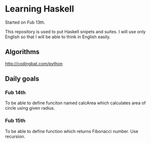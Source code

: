 # Learning Haskell
Started on Fub 13th.

This repository is used to put Haskell snipets and suites.
I will use only English so that I will be able to think in English easily.

## Algorithms
http://codingbat.com/python

## Daily goals
### Fub 14th
To be able to define funciton named calcArea which calculates area of circle using given radius.

### Fub 15th
To be able to define function which returns Fibonacci number. Use recursion.
